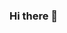 ### Hi there 👋

<!--
**ChrisCbaker1984/ChrisCbaker1984** is a ✨ _special_ ✨ repository because its `README.md` (this file) appears on your GitHub profile.

Here are some ideas to get you started:

- 🔭 I’m currently working on ...Microsoft, Azure, Cloud, PowerShell
- 🌱 I’m currently learning ...Desktop Engineer / Sys Admin / Net Admin
- 👯 I’m looking to collaborate on ...Gov Cloud, all things tech
- 🤔 I’m looking for help with ...any and all the above 
- 💬 Ask me about ...anything
- 📫 How to reach me: ...https://www.linkedin.com/in/chris-baker-0b180240?lipi=urn%3Ali%3Apage%3Ad_flagship3_profile_view_base_contact_details%3Bpsz6B58DQ9CdCJ%2B2gpw8Pw%3D%3D
chriscbaker@outlook.com
- ⚡ Fun fact: ... Like auto racing of all kinds and all things tech
-->
